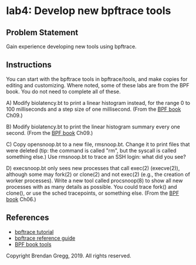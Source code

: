 # lab4: Develop new bpftrace tools

## Problem Statement

Gain experience developing new tools using bpftrace.

## Instructions

You can start with the bpftrace tools in bpftrace/tools, and make copies for editing and customizing. Where noted, some of these labs are from the BPF book. You do not need to complete all of these.

A) Modify biolatency.bt to print a linear histogram instead, for the range 0 to 100 milliseconds and a step size of one millisecond. (From the [BPF book](http://www.brendangregg.com/bpf-performance-tools-book.html) Ch09.)

B) Modify biolatency.bt to print the linear histogram summary every one second. (From the [BPF book](http://www.brendangregg.com/bpf-performance-tools-book.html) Ch09.)

C) Copy opensnoop.bt to a new file, rmsnoop.bt. Change it to print files that were deleted (tip: the command is called "rm", but the syscall is called something else.) Use rmsnoop.bt to trace an SSH login: what did you see?

D) execsnoop.bt only sees new processes that call exec(2) (execve(2)), although some may fork(2) or clone(2) and not exec(2) (e.g., the creation of worker processes). Write a new tool called procsnoop(8) to show all new processes with as many details as possible. You could trace fork() and clone(), or use the sched tracepoints, or something else. (From the [BPF book](http://www.brendangregg.com/bpf-performance-tools-book.html) Ch06.)

## References

- [bpftrace tutorial](https://github.com/iovisor/bpftrace/blob/master/docs/tutorial_one_liners.md)
- [bpftrace reference guide](https://github.com/iovisor/bpftrace/blob/master/docs/reference_guide.md)
- [BPF book tools](https://github.com/brendangregg/bpf-perf-tools-book#tools)

Copyright Brendan Gregg, 2019. All rights reserved.
